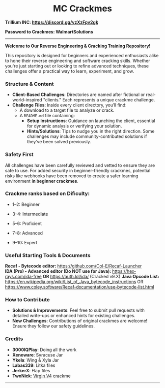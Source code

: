 <h1 align="center">MC Crackmes</h1>

**Trillium INC: https://discord.gg/vzXzFpv2gk**

**Password to Crackmes: WalmartSolutions**

---  
**Welcome to Our Reverse Engineering & Cracking Training Repository!** 

This repository is designed for beginners and experienced enthusiasts alike to hone their reverse engineering and software cracking skills. Whether you're just starting out or looking to refine advanced techniques, these challenges offer a practical way to learn, experiment, and grow.  

### Structure & Content  
- **Client-Based Challenges**: Directories are named after fictional or real-world-inspired "clients." Each represents a unique crackme challenge.  
- **Challenge Files**: Inside every client directory, you’ll find:  
  - A download to a target file to analyze or crack.  
  - A `README.md` file containing:  
    - **Setup Instructions**: Guidance on launching the client, essential for dynamic analysis or verifying your solution.  
    - **Hints/Solutions**: Tips to nudge you in the right direction. Some challenges may include community-contributed solutions if they’ve been solved previously.  

### Safety First  
All challenges have been carefully reviewed and vetted to ensure they are safe to use. For added security in beginner-friendly crackmes, potential risks like webhooks have been removed to create a safer learning environment **in beginner crackmes**.  

### Crackme ranks based on Dificulty:
- 1–2: Beginner

- 3–4: Intermediate

- 5–6: Proficient

- 7–8: Advanced

- 9–10: Expert

### Useful Starting Tools & Documents
**Recaf - Bytecode editor:** https://github.com/Col-E/Recaf-Launcher <br/>
**IDA (Pro) - Advanced editor (Do NOT use for Java):** https://hex-rays.com/ida-free **OR** https://auth.lol/ida/ (Cracked v9.X)
**Java Opcode List:** https://en.wikipedia.org/wiki/List_of_Java_bytecode_instructions OR https://www.coley.software/Recaf-documentation/use-bytecode-list.html <br/>

### How to Contribute  
- **Solutions & Improvements**: Feel free to submit pull requests with detailed write-ups or enhanced hints for existing challenges.  
- **New Challenges**: Contributions of original crackmes are welcome! Ensure they follow our safety guidelines.

### Credits  
- **3000IQPlay**: Doing all the work
- **Xenoware**: Syracuse Jar
- **Ykela**: Wing & Xyla Jar
- **Labas339**: Litka files
- **JerkerX**: Flap files
- **TwoNick**: [Virgin V4](https://github.com/WalmartSolutions/MC-Crackmes/tree/main/virgin_v4) crackme
---  
